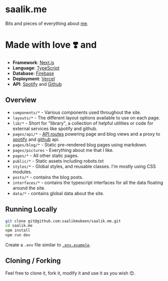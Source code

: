 # saalik.me

Bits and pieces of everything about [me](https://saalik.me/).

# Made with love ❣️ and

- **Framework**: [Next.js](https://nextjs.org/)
- **Language**: [TypeScript](https://www.typescriptlang.org/)
- **Database**: [Firebase](https://firebase.google.com/)
- **Deployment**: [Vercel](https://vercel.com)
- **API**: [Spotify](https://developer.spotify.com/) and [Github](https://docs.github.com/en/)

## Overview

- `components/*` - Various components used throughout the site.
- `layouts/*` - The different layout options available to use on each page.
- `lib/*` - Short for "library", a collection of helpful utilities or code for external services like spotify and github.
- `pages/api/*` - [API routes](https://nextjs.org/docs/api-routes/introduction) powering page and blog views and a proxy to [spotify](https://developer.spotify.com/) and [github](https://docs.github.com/en/) api.
- `pages/blog/*` - Static pre-rendered blog pages using markdown.
- `pages/pictures` - Everything about me that I like.
- `pages/*` - All other static pages.
- `public/*` - Static assets including robots.txt
- `styles/*` - Global styles, and reusable classes. I'm mostly using CSS modules.
- `posts/*` - contains the blog posts.
- `interfaces/*` - contains the typescript interfaces for all the data floating around the site.
- `data/*` - contains global data about the site.

## Running Locally

```bash
git clone git@github.com:saalikmubeen/saalik.me.git
cd saalik.me
npm install
npm run dev
```

Create a `.env` file similar to [`.env.example`](https://github.com/saalikmubeen/saalik.me/blob/main/.env.example).

## Cloning / Forking

Feel free to clone it, fork it, modify it and use it as you wish 😊.
